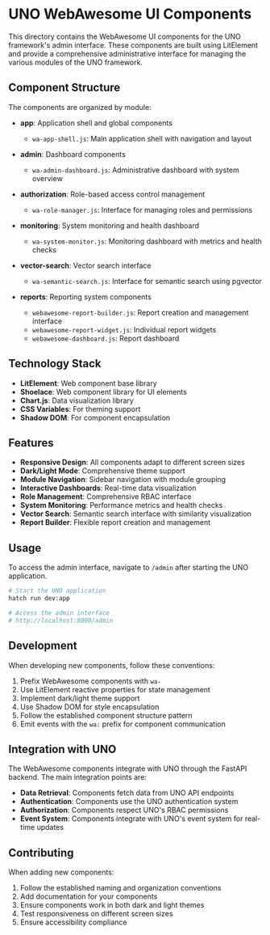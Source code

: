 # UNO WebAwesome UI Components

This directory contains the WebAwesome UI components for the UNO framework's admin interface. These components are built using LitElement and provide a comprehensive administrative interface for managing the various modules of the UNO framework.

## Component Structure

The components are organized by module:

- **app**: Application shell and global components
  - `wa-app-shell.js`: Main application shell with navigation and layout

- **admin**: Dashboard components
  - `wa-admin-dashboard.js`: Administrative dashboard with system overview

- **authorization**: Role-based access control management
  - `wa-role-manager.js`: Interface for managing roles and permissions

- **monitoring**: System monitoring and health dashboard
  - `wa-system-monitor.js`: Monitoring dashboard with metrics and health checks

- **vector-search**: Vector search interface
  - `wa-semantic-search.js`: Interface for semantic search using pgvector

- **reports**: Reporting system components
  - `webawesome-report-builder.js`: Report creation and management interface
  - `webawesome-report-widget.js`: Individual report widgets
  - `webawesome-dashboard.js`: Report dashboard

## Technology Stack

- **LitElement**: Web component base library
- **Shoelace**: Web component library for UI elements
- **Chart.js**: Data visualization library
- **CSS Variables**: For theming support
- **Shadow DOM**: For component encapsulation

## Features

- **Responsive Design**: All components adapt to different screen sizes
- **Dark/Light Mode**: Comprehensive theme support
- **Module Navigation**: Sidebar navigation with module grouping
- **Interactive Dashboards**: Real-time data visualization
- **Role Management**: Comprehensive RBAC interface
- **System Monitoring**: Performance metrics and health checks
- **Vector Search**: Semantic search interface with similarity visualization
- **Report Builder**: Flexible report creation and management

## Usage

To access the admin interface, navigate to `/admin` after starting the UNO application.

```bash
# Start the UNO application
hatch run dev:app

# Access the admin interface
# http://localhost:8000/admin
```

## Development

When developing new components, follow these conventions:

1. Prefix WebAwesome components with `wa-`
2. Use LitElement reactive properties for state management
3. Implement dark/light theme support
4. Use Shadow DOM for style encapsulation
5. Follow the established component structure pattern
6. Emit events with the `wa:` prefix for component communication

## Integration with UNO

The WebAwesome components integrate with UNO through the FastAPI backend. The main integration points are:

- **Data Retrieval**: Components fetch data from UNO API endpoints
- **Authentication**: Components use the UNO authentication system
- **Authorization**: Components respect UNO's RBAC permissions
- **Event System**: Components integrate with UNO's event system for real-time updates

## Contributing

When adding new components:

1. Follow the established naming and organization conventions
2. Add documentation for your components
3. Ensure components work in both dark and light themes
4. Test responsiveness on different screen sizes
5. Ensure accessibility compliance